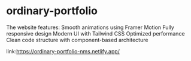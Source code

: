 # ordinary-portfolio
The website features: 
Smooth animations using Framer Motion Fully responsive design Modern UI with Tailwind CSS Optimized performance Clean code structure with component-based architecture

link:https://ordinary-portfolio-nms.netlify.app/


